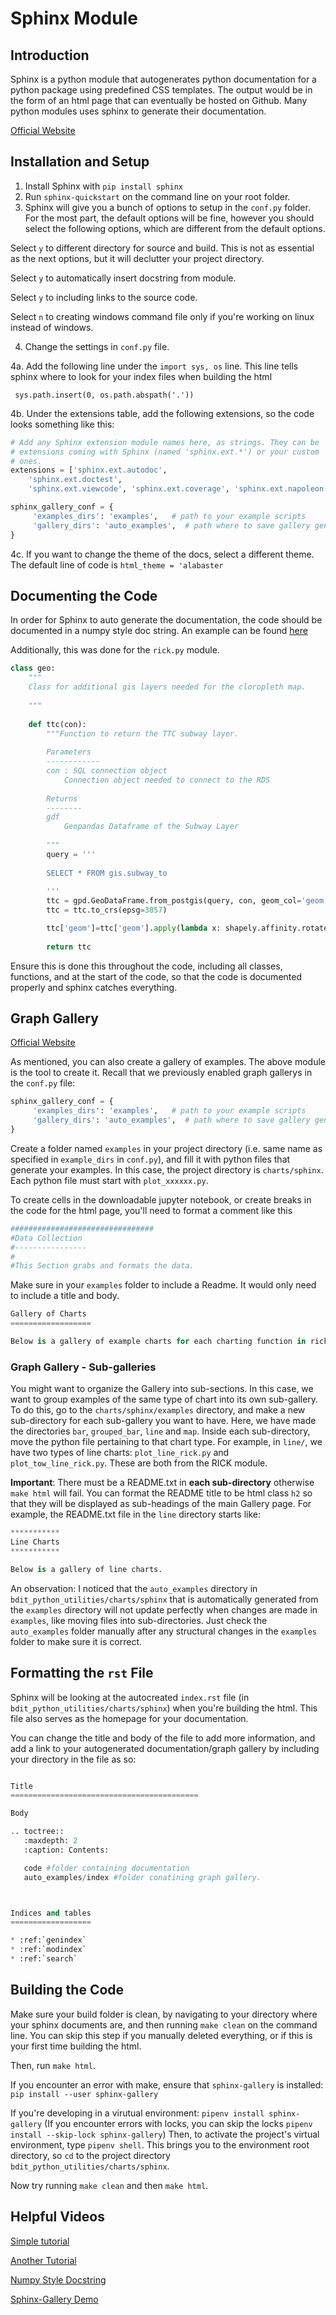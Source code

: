 # Sphinx Module

## Introduction

Sphinx is a python module that autogenerates python documentation for a python package using predefined CSS templates. The output would be in the form of an html page that can eventually be hosted on Github. Many python modules uses sphinx to generate their documentation. 

[Official Website](http://www.sphinx-doc.org/en/master/)

## Installation and Setup

1. Install Sphinx with `pip install sphinx`
2. Run `sphinx-quickstart` on the command line on your root folder. 
3. Sphinx will give you a bunch of options to setup in the `conf.py` folder. For the most part, the default options will be fine, however you should select the following options, which are different from the default options.

Select `y` to different directory for source and build. This is not as essential as the next options, but it will declutter your project directory.

Select `y` to automatically insert docstring from module.

Select `y` to including links to the source code.

Select `n` to creating windows command file only if you're working on linux instead of windows. 


4. Change the settings in `conf.py` file. 

4a. Add the following line under the `import sys, os` line. This line tells sphinx where to look for your index files when building the html

` sys.path.insert(0, os.path.abspath('.'))`

4b. Under the extensions table, add the following extensions, so the code looks something like this:

```python
# Add any Sphinx extension module names here, as strings. They can be
# extensions coming with Sphinx (named 'sphinx.ext.*') or your custom
# ones.
extensions = ['sphinx.ext.autodoc',
    'sphinx.ext.doctest',
    'sphinx.ext.viewcode', 'sphinx.ext.coverage', 'sphinx.ext.napoleon', 'sphinx_gallery.gen_gallery']

sphinx_gallery_conf = {
     'examples_dirs': 'examples',   # path to your example scripts
     'gallery_dirs': 'auto_examples',  # path where to save gallery generated examples
}
```

4c. If you want to change the theme of the docs, select a different theme. The default line of code is `html_theme = 'alabaster`

## Documenting the Code

In order for Sphinx to auto generate the documentation, the code should be documented in a numpy style doc string. An example can be found [here](https://sphinxcontrib-napoleon.readthedocs.io/en/latest/example_numpy.html)

Additionally, this was done for the `rick.py` module.

```python
class geo:
    """
    Class for additional gis layers needed for the cloropleth map.
    
    """
    
    def ttc(con):
        """Function to return the TTC subway layer.
        
        Parameters
        ------------
        con : SQL connection object
            Connection object needed to connect to the RDS
        
        Returns
        --------
        gdf
            Geopandas Dataframe of the Subway Layer
        
        """
        query = '''
        
        SELECT * FROM gis.subway_to
        
        '''
        ttc = gpd.GeoDataFrame.from_postgis(query, con, geom_col='geom')
        ttc = ttc.to_crs(epsg=3857)

        ttc['geom']=ttc['geom'].apply(lambda x: shapely.affinity.rotate(x, angle=-17, origin = Point(0, 0)))
        
        return ttc
```

Ensure this is done this throughout the code, including all classes, functions, and at the start of the code, so that the code is documented properly and sphinx catches everything. 

## Graph Gallery

[Official Website](https://sphinx-gallery.github.io/)

As mentioned, you can also create a gallery of examples. The above module is the tool to create it. Recall that we previously enabled graph gallerys in the `conf.py` file:
```python
sphinx_gallery_conf = {
     'examples_dirs': 'examples',   # path to your example scripts
     'gallery_dirs': 'auto_examples',  # path where to save gallery generated examples
}
```

Create a folder named `examples` in your project directory (i.e. same name as specified in `example_dirs` in `conf.py`), and fill it with python files that generate your examples. In this case, the project directory is `charts/sphinx`. Each python file must start with `plot_xxxxxx.py`.

To create cells in the downloadable jupyter notebook, or create breaks in the code for the html page, you'll need to format a comment like this

```python
################################
#Data Collection
#----------------
#
#This Section grabs and formats the data.
```

Make sure in your `examples` folder to include a Readme. It would only need to include a title and body.

```python
Gallery of Charts
==================

Below is a gallery of example charts for each charting function in rick.charts. 
```

### Graph Gallery - Sub-galleries
You might want to organize the Gallery into sub-sections. In this case, we want to group examples of the same type of chart into its own sub-gallery. To do this, go to the `charts/sphinx/examples` directory, and make a new sub-directory for each sub-gallery you want to have. Here, we have made the directories `bar`, `grouped_bar`, `line` and `map`. Inside each sub-directory, move the python file pertaining to that chart type. For example, in `line/`, we have two types of line charts: `plot_line_rick.py` and `plot_tow_line_rick.py`. These are both from the RICK module.

**Important**: There must be a README.txt in **each sub-directory** otherwise `make html` will fail. You can format the README title to be html class `h2` so that they will be displayed as sub-headings of the main Gallery page. For example, the README.txt file in the `line` directory starts like:

```python
***********
Line Charts
***********

Below is a gallery of line charts. 

``` 

An observation: I noticed that the `auto_examples` directory in `bdit_python_utilities/charts/sphinx` that is automatically generated from the `examples` directory will not update perfectly when changes are made in `examples`, like moving files into sub-directories. Just check the `auto_examples` folder manually after any structural changes in the `examples` folder to make sure it is correct. 

## Formatting the `rst` File

Sphinx will be looking at the autocreated `index.rst` file (in `bdit_python_utilities/charts/sphinx`) when you're building the html. This file also serves as the homepage for your documentation.

You can change the title and body of the file to add more information, and add a link to your autogenerated documentation/graph gallery by including your directory in the file as so:

```python

Title
==========================================

Body

.. toctree::
   :maxdepth: 2
   :caption: Contents:

   code #folder containing documentation
   auto_examples/index #folder conatining graph gallery. 



Indices and tables
==================

* :ref:`genindex`
* :ref:`modindex`
* :ref:`search`
```

## Building the Code

Make sure your build folder is clean, by navigating to your directory where your sphinx documents are, and then running `make clean` on the command line. You can skip this step if you manually deleted everything, or if this is your first time building the html.

Then, run `make html`.

If you encounter an error with make, ensure that `sphinx-gallery` is installed:
`pip install --user sphinx-gallery`

If you're developing in a virutual environment:
`pipenv install sphinx-gallery` 
(If you encounter errors with locks, you can skip the locks `pipenv install --skip-lock sphinx-gallery`)
Then, to activate the project's virtual environment, type `pipenv shell`. 
This brings you to the environment root directory, so `cd` to the project directory `bdit_python_utilities/charts/sphinx`.

Now try running `make clean` and then `make html`.



## Helpful Videos

[Simple tutorial](https://www.youtube.com/watch?v=LQ6pFgQXQ0Q)

[Another Tutorial](https://www.youtube.com/watch?v=qrcj7sVuvUA)

[Numpy Style Docstring](https://numpydoc.readthedocs.io/en/latest/format.html)

[Sphinx-Gallery Demo](https://youtu.be/ikT_xnTFHC0?t=5662)

